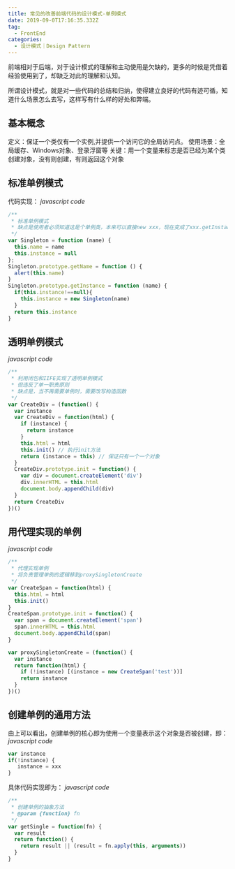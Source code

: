 ```yaml
---
title: 常见的改善前端代码的设计模式-单例模式
date: 2019-09-0T17:16:35.332Z
tag:
  - FrontEnd
categories: 
  - 设计模式｜Design Pattern
---
```



前端相对于后端，对于设计模式的理解和主动使用是欠缺的，更多的时候是凭借着经验使用到了，却缺乏对此的理解和认知。

所谓设计模式，就是对一些代码的总结和归纳，使得建立良好的代码有迹可循，知道什么场景怎么去写，这样写有什么样的好处和弊端。

## 基本概念
定义：保证一个类仅有一个实例,并提供一个访问它的全局访问点。
使用场景：全局缓存、Windows对象、登录浮窗等
关键：用一个变量来标志是否已经为某个类创建对象，没有则创建，有则返回这个对象

## 标准单例模式
代码实现：
*javascript code*
```js
/**
 * 标准单例模式
 * 缺点是使用者必须知道这是个单例类，本来可以直接new xxx，现在变成了xxx.getInstance
 */
var Singleton = function (name) {
  this.name = name
  this.instance = null
};
Singleton.prototype.getName = function () {
  alert(this.name)
}
Singleton.prototype.getInstance = function (name) {
  if(this.instance!==null){
    this.instance = new Singleton(name)
  }
  return this.instance
}
```

## 透明单例模式
*javascript code*
```js
/**
 * 利用闭包和IIFE实现了透明单例模式
 * 但违反了单一职责原则
 * 缺点是，当不再需要单例时，需要改写构造函数
 */
var CreateDiv = (function() {
  var instance
  var CreateDiv = function(html) {
    if (instance) {
      return instance
    }
    this.html = html
    this.init() // 执行init方法
    return (instance = this) // 保证只有一个一个对象
  }
  CreateDiv.prototype.init = function() {
    var div = document.createElement('div')
    div.innerHTML = this.html
    document.body.appendChild(div)
  }
  return CreateDiv
})()
```

## 用代理实现的单例
*javascript code*
```js
/**
 * 代理实现单例
 * 将负责管理单例的逻辑移到proxySingletonCreate
 */
var CreateSpan = function(html) {
  this.html = html
  this.init()
}
CreateSpan.prototype.init = function() {
  var span = document.createElement('span')
  span.innerHTML = this.html
  document.body.appendChild(span)
}

var proxySingletonCreate = (function() {
  var instance
  return function(html) {
    if (!instance) [(instance = new CreateSpan('test'))]
    return instance
  }
})()

```

## 创建单例的通用方法
由上可以看出，创建单例的核心即为使用一个变量表示这个对象是否被创建，即：
*javascript code*
```js
var instance
if(!instance) {
   instance = xxx
}
```

具体代码实现即为：
*javascript code*
```js
/**
 * 创建单例的抽象方法
 * @param {function} fn 
 */
var getSingle = function(fn) {
  var result
  return function() {
    return result || (result = fn.apply(this, arguments)) 
  }
}
```